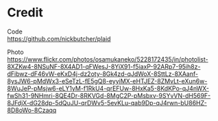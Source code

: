 # Credit  
Code  
https://github.com/nickbutcher/plaid  

Photo  
https://www.flickr.com/photos/osamukaneko/5228172435/in/photolist-8XZKw4-8NSuNF-8X4AD1-qFWesJ-8YiX91-f5iaxP-92ARp7-95ih8z-dFibwz-dF46vW-eKxD4j-dz2oty-8Gk4zd-qJdWoX-8SttLz-8XAanf-8ysJW6-pMdWx3-eSeTzL-fE5gQ8-eyyiMX-eHTJEZ-8ZMvLt-eXun6w-8WuJeP-pMsjw6-eLY1yM-f1RkU4-qrEFUw-8HxKa5-8KdKPo-qJ4nWX-fwSh31-9NHmri-8QE4Dr-8RKVGd-8MgC2P-pMsbxv-9SYvVN-dH569F-8JFdjX-dG28dp-5dQuJU-qrDWv5-5evKLu-qab9Dp-qJ4rwn-bU86HZ-8D8oWo-8Czaqq  
